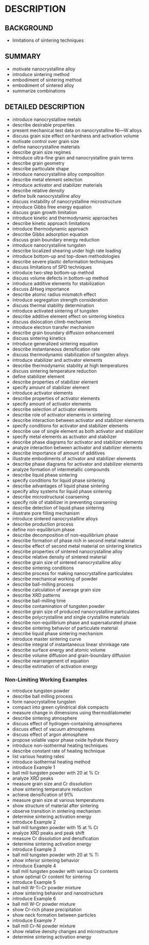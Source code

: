 # DESCRIPTION

## BACKGROUND

- limitations of sintering techniques

## SUMMARY

- motivate nanocrystalline alloy
- introduce sintering method
- embodiment of sintering method
- embodiment of sintered alloy
- summarize combinations

## DETAILED DESCRIPTION

- introduce nanocrystalline metals
- describe desirable properties
- present mechanical test data on nanocrystalline Ni—W alloys
- discuss grain size effect on hardness and activation volume
- motivate control over grain size
- define nanocrystalline materials
- describe grain size regimes
- introduce ultra-fine grain and nanocrystalline grain terms
- describe grain geometry
- describe particulate shape
- introduce nanocrystalline alloy composition
- describe metal element selection
- introduce activator and stabilizer materials
- describe relative density
- define bulk nanocrystalline alloy
- discuss instability of nanocrystalline microstructure
- introduce Gibbs free energy equation
- discuss grain growth limitation
- introduce kinetic and thermodynamic approaches
- describe kinetic approach limitations
- introduce thermodynamic approach
- describe Gibbs adsorption equation
- discuss grain boundary energy reduction
- introduce nanocrystalline tungsten
- describe localized shearing under high rate loading
- introduce bottom-up and top-down methodologies
- describe severe plastic deformation techniques
- discuss limitations of SPD techniques
- introduce two-step bottom-up method
- discuss volume defects in bottom-up method
- introduce additive elements for stabilization
- discuss ΔHseg importance
- describe atomic radius mismatch effect
- introduce segregation strength consideration
- discuss thermal stability determination
- introduce activated sintering of tungsten
- describe additive element effect on sintering kinetics
- discuss dislocation climb mechanism
- introduce electron transfer mechanism
- describe grain boundary diffusion enhancement
- discuss sintering kinetics
- introduce generalized sintering equation
- describe instantaneous densification rate
- discuss thermodynamic stabilization of tungsten alloys
- introduce stabilizer and activator elements
- describe thermodynamic stability at high temperatures
- discuss sintering temperature reduction
- define stabilizer element
- describe properties of stabilizer element
- specify amount of stabilizer element
- introduce activator elements
- describe properties of activator elements
- specify amount of activator elements
- describe selection of activator elements
- describe role of activator elements in sintering
- describe interaction between activator and stabilizer elements
- specify conditions for activator and stabilizer elements
- describe use of single element as both activator and stabilizer
- specify metal elements as activator and stabilizer
- describe phase diagrams for activator and stabilizer elements
- analyze interaction between activator and stabilizer elements
- describe importance of amount of additives
- illustrate embodiments of activator and stabilizer elements
- describe phase diagrams for activator and stabilizer elements
- analyze formation of intermetallic compounds
- describe liquid phase sintering
- specify conditions for liquid phase sintering
- describe advantages of liquid phase sintering
- specify alloy systems for liquid phase sintering
- describe microstructural coarsening
- specify role of stabilizer in preventing coarsening
- describe detection of liquid phase sintering
- illustrate pore filling mechanism
- introduce sintered nanocrystalline alloys
- describe production process
- define non-equilibrium phase
- describe decomposition of non-equilibrium phase
- describe formation of phase rich in second metal material
- describe effect of second metal material on sintering kinetics
- describe properties of sintered nanocrystalline alloy
- describe relative density of sintered material
- describe grain size of sintered nanocrystalline alloy
- describe sintering conditions
- describe process for making nanocrystalline particulates
- describe mechanical working of powder
- describe ball-milling process
- describe calculation of average grain size
- describe XRD patterns
- describe ball-milling time
- describe contamination of tungsten powder
- describe grain size of produced nanocrystalline particulates
- describe polycrystalline and single crystalline materials
- describe non-equilibrium phase and supersaturated phase
- describe sintering behavior of particulate material
- describe liquid phase sintering mechanism
- introduce master sintering curve
- describe integral of instantaneous linear shrinkage rate
- describe surface energy and atomic volume
- describe volume diffusion and grain-boundary diffusion
- describe rearrangement of equation
- describe estimation of activation energy

### Non-Limiting Working Examples

- introduce tungsten powder
- describe ball milling process
- form nanocrystalline tungsten
- compact into green cylindrical disk compacts
- measure change in dimensions using thermodilatometer
- describe sintering atmosphere
- discuss effect of hydrogen-containing atmospheres
- discuss effect of vacuum atmospheres
- discuss effect of argon atmosphere
- propose volatile vapor phase oxide hydrate theory
- introduce non-isothermal heating techniques
- describe constant rate of heating technique
- list various heating rates
- introduce isothermal heating method
- introduce Example 1
- ball mill tungsten powder with 20 at % Cr
- analyze XRD peaks
- measure grain size and Cr dissolution
- show sintering temperature reduction
- achieve densification of 91%
- measure grain size at various temperatures
- show structure of material after sintering
- observe transition in sintering mechanism
- determine sintering activation energy
- introduce Example 2
- ball mill tungsten powder with 15 at % Cr
- analyze XRD peaks and peak shift
- measure Cr dissolution and densification
- determine sintering activation energy
- introduce Example 3
- ball mill tungsten powder with 20 at % Ti
- show inferior sintering behavior
- introduce Example 4
- ball mill tungsten powder with various Cr contents
- show optimal Cr content for sintering
- introduce Example 5
- ball mill W-Ti-Cr powder mixture
- show sintering behavior and nanostructure
- introduce Example 6
- ball mill W-Cr powder mixture
- show Cr-rich phase precipitation
- show neck formation between particles
- introduce Example 7
- ball mill Cr-Ni powder mixture
- show relative density changes and microstructure
- determine sintering activation energy

